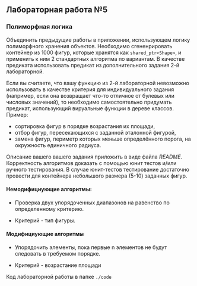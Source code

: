 ## Лабораторная работа №5

### Полиморфная логика


Объединить предыдущие работы в приложении, использующем логику полиморфного хранения объектов. Необходимо сгененрировать контейнер из 1000 фигур, которые хранятся как ```shared_ptr<Shape>```, и применить к ним 2 стандартных алгоритма по вариантам. В качестве предиката использовать предикат из дополнительного задания 2-й лабораторной.

Если вы считаете, что вашу функцию из 2-й лабораторной невозможно использовать в качестве критерия для индивидуального задания (например, если она возвращает что-то отличное от булевых или числовых значений), то необходимо самостоятельно придумать предикат, использующий вируальные функции в дереве классов. 
Пример: 
*  сортировка фигур в порядке возрастания их площади, 
*  отбор фигур, пересекающихся с заданной эталонной фигурой, 
*  замена фигур, периметр которых меньше определённого порога, на окружность единичного радиуса.

Описание вашего вашего задания приложить в виде файла *README*. Корректность алгоритмов доказать с помощью юнит тестов и/или ручного тестирования. В случае юнит-тестов тестирование достаточно провести для контейнера небольшого размера (5-10) заданных фигур.


#### Немодифициующие алгоритмы:

* Проверка двух упорядоченных диапазонов на равенство по определенному критерию.

* Критерий - тип фигуры.


#### Mодифициующие алгоритмы

* Упорядочить элементы, пока первые n элементов не будут следовать в требуемом порядке.

* Критерий - возрастание площади



Код лабораторной работы в папке ```./code```
